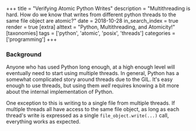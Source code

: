 +++
title = "Verifying Atomic Python Writes"
description = "Multithreading is hard. How do we know that writes from different python threads to the same file object are atomic?"
date = 2018-10-28
in_search_index = true
render = true
[extra]
alttext = "Python, Multithreading, and Atomicity!"
[taxonomies]
tags = ['python', 'atomic', 'posix', 'threads']
categories = ['programming']
+++

### Background

Anyone who has used Python long enough, at a high enough level will eventually need to start using multiple threads. In general, Python has a somewhat complicated story around threads due to the GIL. It's easy enough to use threads, but using them *well* requires knowing a bit more about the internal implementation of Python. 

One exception to this is writing to a single file from multiple threads. If multiple threads all have access to the same file object, as long as each thread's write is expressed as a single `file_object.write(...)` call, everything works as expected.